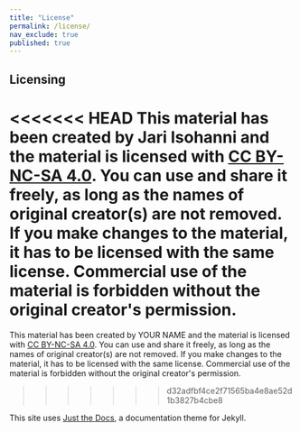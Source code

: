 ```yaml
---
title: "License"
permalink: /license/
nav_exclude: true
published: true
---
```


## Licensing

<<<<<<< HEAD
This material has been created by Jari Isohanni and the material is licensed with [CC BY-NC-SA 4.0](https://creativecommons.org/licenses/by-nc-sa/4.0/deed). You can use and share it freely, as long as the names of original creator(s) are not removed. If you make changes to the material, it has to be licensed with the same license. Commercial use of the material is forbidden without the original creator's permission.
=======
This material has been created by YOUR NAME and the material is licensed with [CC BY-NC-SA 4.0](https://creativecommons.org/licenses/by-nc-sa/4.0/deed). You can use and share it freely, as long as the names of original creator(s) are not removed. If you make changes to the material, it has to be licensed with the same license. Commercial use of the material is forbidden without the original creator's permission.
>>>>>>> d32adfbf4ce2f71565ba4e8ae52d1b3827b4cbe8

This site uses [Just the Docs](https://github.com/pmarsceill/just-the-docs), a documentation theme for Jekyll.